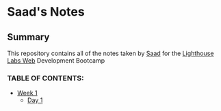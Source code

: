 # Saad's Notes
## Summary
This repository contains all of the notes taken by [Saad](https://github.com/saadxislam) for the [Lighthouse Labs Web](https://www.lighthouselabs.ca/) Development Bootcamp

### TABLE OF CONTENTS:
* [Week 1](/Week_1)
  * [Day 1](/Day_1)

  
